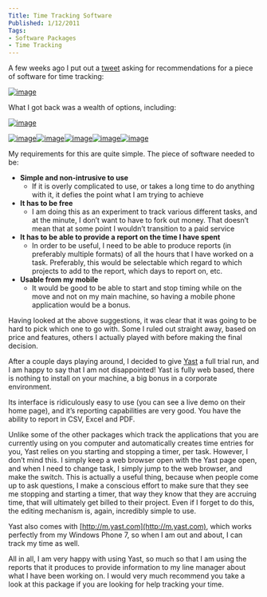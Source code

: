 ```yaml
---
Title: Time Tracking Software
Published: 1/12/2011
Tags:
- Software Packages
- Time Tracking
---
```


A few weeks ago I put out a [tweet](https://twitter.com/#!/gep13/status/130396530136981505) asking for recommendations for a piece of software for time tracking:

[![image](http://www.gep13.co.uk/blog/wp-content/uploads/2011/12/image.png)](https://twitter.com/#!/gep13/status/130396530136981505)

What I got back was a wealth of options, including:

[![image](http://www.gep13.co.uk/blog/wp-content/uploads/2011/12/image1.png)](http://www.timesnapper.com/)

[![image](http://www.gep13.co.uk/blog/wp-content/uploads/2011/12/image2.png)](http://www.yast.com/timetracker/)[![image](http://www.gep13.co.uk/blog/wp-content/uploads/2011/12/image3.png)](https://www.rescuetime.com/)[![image](http://www.gep13.co.uk/blog/wp-content/uploads/2011/12/image4.png)](http://www.yanomo.com/)[![image](http://www.gep13.co.uk/blog/wp-content/uploads/2011/12/image5.png)](http://www.paymo.biz/)[![image](http://www.gep13.co.uk/blog/wp-content/uploads/2011/12/image6.png)](http://www.fanuriotimetracking.com/)

My requirements for this are quite simple. The piece of software needed to be:

- **Simple and non-intrusive to use**              
  - If it is overly complicated to use, or takes a long time to do anything with it, it defies the point what I am trying to achieve 
- **It has to be free**              
  - I am doing this as an experiment to track various different tasks, and at the minute, I don’t want to have to fork out money. That doesn’t mean that at some point I wouldn’t transition to a paid service 
- **It has to be able to provide a report on the time I have spent**             
  - In order to be useful, I need to be able to produce reports (in preferably multiple formats) of all the hours that I have worked on a task. Preferably, this would be selectable which regard to which projects to add to the report, which days to report on, etc. 
- **Usable from my mobile**              
  - It would be good to be able to start and stop timing while on the move and not on my main machine, so having a mobile phone application would be a bonus. 

Having looked at the above suggestions, it was clear that it was going to be hard to pick which one to go with. Some I ruled out straight away, based on price and features, others I actually played with before making the final decision.

After a couple days playing around, I decided to give [Yast](http://www.yast.com/timetracker/) a full trial run, and I am happy to say that I am not disappointed! Yast is fully web based, there is nothing to install on your machine, a big bonus in a corporate environment.

Its interface is ridiculously easy to use (you can see a live demo on their home page), and it’s reporting capabilities are very good. You have the ability to report in CSV, Excel and PDF.

Unlike some of the other packages which track the applications that you are currently using on you computer and automatically creates time entries for you, Yast relies on you starting and stopping a timer, per task. However, I don’t mind this. I simply keep a web browser open with the Yast page open, and when I need to change task, I simply jump to the web browser, and make the switch. This is actually a useful thing, because when people come up to ask questions, I make a conscious effort to make sure that they see me stopping and starting a timer, that way they know that they are accruing time, that will ultimately get billed to their project. Even if I forget to do this, the editing mechanism is, again, incredibly simple to use.

Yast also comes with [http://m.yast.com](http://m.yast.com), which works perfectly from my Windows Phone 7, so when I am out and about, I can track my time as well.

All in all, I am very happy with using Yast, so much so that I am using the reports that it produces to provide information to my line manager about what I have been working on. I would very much recommend you take a look at this package if you are looking for help tracking your time.
